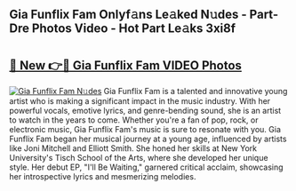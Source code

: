 ## Gia Funflix Fam Onlyf𝚊ns Le𝚊ked N𝚞des - Part-Dre Photos Video - Hot Part Le𝚊ks 3xi8f

# <h2><a href="http://ac36177.deff.icu/?id=Gia+Funflix+Fam">🔗 New 👉🔴 Gia Funflix Fam VIDEO Photos</a></h2>

[![Gia Funflix Fam N𝚞des](https://i.imgur.com/rIISA9y.gif)](http://ac36177.deff.icu/?id=Gia+Funflix+Fam)
Gia Funflix Fam is a talented and innovative young artist who is making a significant impact in the music industry. With her powerful vocals, emotive lyrics, and genre-bending sound, she is an artist to watch in the years to come. Whether you're a fan of pop, rock, or electronic music, Gia Funflix Fam's music is sure to resonate with you. Gia Funflix Fam began her musical journey at a young age, influenced by artists like Joni Mitchell and Elliott Smith. She honed her skills at New York University's Tisch School of the Arts, where she developed her unique style. Her debut EP, "I'll Be Waiting," garnered critical acclaim, showcasing her introspective lyrics and mesmerizing melodies.
